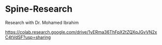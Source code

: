 # Spine-Research
Research with Dr. Mohamed Ibrahim


https://colab.research.google.com/drive/1yERma36ThFpX2tZQXqJGvVN2xC4tVdSF?usp=sharing
